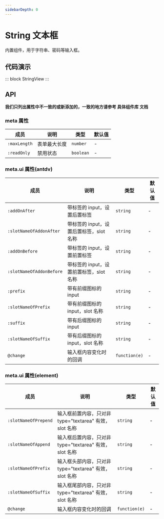 ```yaml
---
sidebarDepth: 0
---
```


# String 文本框

内置组件，用于字符串、密码等输入框。

## 代码演示

::: block
StringView
:::

## API

**我们只列出属性中不一致的或新添加的，一致的地方请参考 具体组件库 文档**

### meta 属性

| 成员         | 说明         | 类型      | 默认值 |
| ------------ | ------------ | --------- | ------ |
| `:maxLength` | 表单最大长度 | `number`  | -      |
| `:readOnly`  | 禁用状态     | `boolean` | -      |

### meta.ui 属性(antdv)

| 成员                     | 说明                                    | 类型          | 默认值 |
| ------------------------ | --------------------------------------- | ------------- | ------ |
| `:addOnAfter`            | 带标签的 input，设置后置标签            | `string`      | -      |
| `:slotNameOfAddonAfter`  | 带标签的 input，设置后置标签，slot 名称 | `string`      | -      |
| `:addOnBefore`           | 带标签的 input，设置前置标签            | `string`      | -      |
| `:slotNameOfAddonBefore` | 带标签的 input，设置前置标签，slot 名称 | `string`      | -      |
| `:prefix`                | 带有前缀图标的 input                    | `string`      | -      |
| `:slotNameOfPrefix`      | 带有前缀图标的 input，slot 名称         | `string`      | -      |
| `:suffix`                | 带有后缀图标的 input                    | `string`      | -      |
| `:slotNameOfSuffix`      | 带有后缀图标的 input，slot 名称         | `string`      | -      |
| `@change`                | 输入框内容变化时的回调                  | `function(e)` | -      |

### meta.ui 属性(element)

| 成员                 | 说明                                                   | 类型          | 默认值 |
| -------------------- | ------------------------------------------------------ | ------------- | ------ |
| `:slotNameOfPrepend` | 输入框前置内容，只对非 type="textarea" 有效，slot 名称 | `string`      | -      |
| `:slotNameOfAppend`  | 输入框后置内容，只对非 type="textarea" 有效，slot 名称 | `string`      | -      |
| `:slotNameOfPrefix`  | 输入框头部内容，只对非 type="textarea" 有效，slot 名称 | `string`      | -      |
| `:slotNameOfSuffix`  | 输入框尾部内容，只对非 type="textarea" 有效，slot 名称 | `string`      | -      |
| `@change`            | 输入框内容变化时的回调                                 | `function(e)` | -      |
